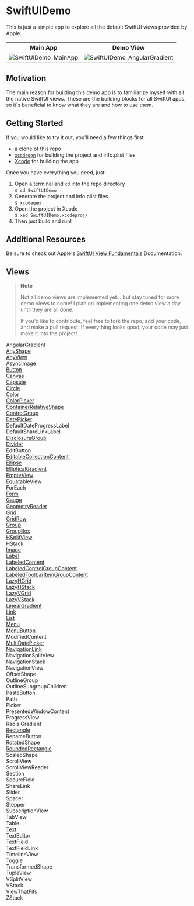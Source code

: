 # SwiftUIDemo
This is just a simple app to explore all the default SwiftUI views provided by Apple.

**Main App** | **Demo View**
:---------:|:---------:
![SwiftUIDemo_MainApp](https://user-images.githubusercontent.com/113631682/203643829-8308c1d0-47a8-4225-aa7d-a33c7cc1a973.jpg) | ![SwiftUIDemo_AngularGradient](https://user-images.githubusercontent.com/113631682/203643859-16fea30f-4a16-43a1-85fe-04111c8c062f.jpg)

  
## Motivation

The main reason for building this demo app is to familiarize myself with all the native SwiftUI views.  These are the building blocks for all SwiftUI apps, so it's beneficial to know what they are and how to use them.
  
## Getting Started
  
If you would like to try it out, you'll need a few things first:  
* a clone of this repo
* [`xcodegen`](https://github.com/yonaskolb/XcodeGen) for building the project and info.plist files
* [Xcode](https://developer.apple.com/xcode/) for building the app  
  
Once you have everything you need, just:  
1. Open a terminal and `cd` into the repo directory  
`$ cd SwiftUIDemo`  
2. Generate the project and info.plist files  
`$ xcodegen`  
3. Open the project in Xcode  
`$ xed SwiftUIDemo.xcodeproj/`  
4. Then just build and run!
  
## Additional Resources
  
Be sure to check out Apple's [SwiftUI View Fundamentals](https://developer.apple.com/documentation/swiftui/view#conforming-types) Documentation.
  
## Views
  
> **Note**
>  
> Not all demo views are implemented yet... but stay tuned for more demo views to come!
> I plan on implementing one demo view a day until they are all done.  
>  
> If you'd like to contribute, feel free to fork the repo, add your code, and make a pull request.
> If everything looks good, your code may just make it into the project!
  
[AngularGradient](https://github.com/e-b-olson/SwiftUIDemo/tree/main/SwiftUIDemo/Views/AngularGradient)  
[AnyShape](https://github.com/e-b-olson/SwiftUIDemo/tree/main/SwiftUIDemo/Views/AnyShape)  
[AnyView](https://github.com/e-b-olson/SwiftUIDemo/tree/main/SwiftUIDemo/Views/AnyView)  
[AsyncImage](https://github.com/e-b-olson/SwiftUIDemo/tree/main/SwiftUIDemo/Views/AsyncImage)  
[Button](https://github.com/e-b-olson/SwiftUIDemo/tree/main/SwiftUIDemo/Views/Button)  
[Canvas](https://github.com/e-b-olson/SwiftUIDemo/tree/main/SwiftUIDemo/Views/Canvas)  
[Capsule](https://github.com/e-b-olson/SwiftUIDemo/tree/main/SwiftUIDemo/Views/Capsule)  
[Circle](https://github.com/e-b-olson/SwiftUIDemo/tree/main/SwiftUIDemo/Views/Circle)  
[Color](https://github.com/e-b-olson/SwiftUIDemo/tree/main/SwiftUIDemo/Views/Color)  
[ColorPicker](https://github.com/e-b-olson/SwiftUIDemo/tree/main/SwiftUIDemo/Views/ColorPicker)  
[ContainerRelativeShape](https://github.com/e-b-olson/SwiftUIDemo/tree/main/SwiftUIDemo/Views/ContainerRelativeShape)  
[ControlGroup](https://github.com/e-b-olson/SwiftUIDemo/tree/main/SwiftUIDemo/Views/ControlGroup)  
[DatePicker](https://github.com/e-b-olson/SwiftUIDemo/tree/main/SwiftUIDemo/Views/DatePicker)  
DefaultDateProgressLabel  
DefaultShareLinkLabel  
[DisclosureGroup](https://github.com/e-b-olson/SwiftUIDemo/tree/main/SwiftUIDemo/Views/DisclosureGroup)  
[Divider](https://github.com/e-b-olson/SwiftUIDemo/tree/main/SwiftUIDemo/Views/Divider)  
EditButton  
[EditableCollectionContent](https://github.com/e-b-olson/SwiftUIDemo/blob/main/SwiftUIDemo/Views/EditableCollectionContent/EditableCollectionContentDemoView.swift)  
[Ellipse](https://github.com/e-b-olson/SwiftUIDemo/tree/main/SwiftUIDemo/Views/Ellipse)  
[EllipticalGradient](https://github.com/e-b-olson/SwiftUIDemo/tree/main/SwiftUIDemo/Views/EllipticalGradient)  
[EmptyView](https://github.com/e-b-olson/SwiftUIDemo/tree/main/SwiftUIDemo/Views/EmptyView)  
EquatableView  
ForEach  
[Form](https://github.com/e-b-olson/SwiftUIDemo/tree/main/SwiftUIDemo/Views/Form)  
[Gauge](https://github.com/e-b-olson/SwiftUIDemo/tree/main/SwiftUIDemo/Views/Gauge)  
[GeometryReader](https://github.com/e-b-olson/SwiftUIDemo/tree/main/SwiftUIDemo/Views/GeometryReader)  
[Grid](https://github.com/e-b-olson/SwiftUIDemo/tree/main/SwiftUIDemo/Views/Grid)  
[GridRow](https://github.com/e-b-olson/SwiftUIDemo/tree/main/SwiftUIDemo/Views/GridRow)  
[Group](https://github.com/e-b-olson/SwiftUIDemo/tree/main/SwiftUIDemo/Views/Group)  
[GroupBox](https://github.com/e-b-olson/SwiftUIDemo/tree/main/SwiftUIDemo/Views/GroupBox)  
[HSplitView](https://github.com/e-b-olson/SwiftUIDemo/tree/main/SwiftUIDemo/Views/HSplitView)  
[HStack](https://github.com/e-b-olson/SwiftUIDemo/tree/main/SwiftUIDemo/Views/HStack)  
[Image](https://github.com/e-b-olson/SwiftUIDemo/tree/main/SwiftUIDemo/Views/Image)  
[Label](https://github.com/e-b-olson/SwiftUIDemo/tree/main/SwiftUIDemo/Views/Label)  
[LabeledContent](https://github.com/e-b-olson/SwiftUIDemo/tree/main/SwiftUIDemo/Views/LabeledContent)  
[LabeledControlGroupContent](https://github.com/e-b-olson/SwiftUIDemo/tree/main/SwiftUIDemo/Views/LabeledControlGroupContent)  
[LabeledToolbarItemGroupContent](https://github.com/e-b-olson/SwiftUIDemo/tree/main/SwiftUIDemo/Views/LabeledToolbarItemGroupContent)  
[LazyHGrid](https://github.com/e-b-olson/SwiftUIDemo/tree/main/SwiftUIDemo/Views/LazyHGrid)  
[LazyHStack](https://github.com/e-b-olson/SwiftUIDemo/tree/main/SwiftUIDemo/Views/LazyHStack)  
[LazyVGrid](https://github.com/e-b-olson/SwiftUIDemo/tree/main/SwiftUIDemo/Views/LazyVGrid)  
[LazyVStack](https://github.com/e-b-olson/SwiftUIDemo/tree/main/SwiftUIDemo/Views/LazyVStack)  
[LinearGradient](https://github.com/e-b-olson/SwiftUIDemo/tree/main/SwiftUIDemo/Views/LinearGradient)  
[Link](https://github.com/e-b-olson/SwiftUIDemo/tree/main/SwiftUIDemo/Views/Link)  
[List](https://github.com/e-b-olson/SwiftUIDemo/tree/main/SwiftUIDemo/Views/List)  
[Menu](https://github.com/e-b-olson/SwiftUIDemo/tree/main/SwiftUIDemo/Views/Menu)  
[MenuButton](https://github.com/e-b-olson/SwiftUIDemo/tree/main/SwiftUIDemo/Views/MenuButton)  
ModifiedContent  
[MultiDatePicker](https://github.com/e-b-olson/SwiftUIDemo/tree/main/SwiftUIDemo/Views/MultiDatePicker)  
[NavigationLink](https://github.com/e-b-olson/SwiftUIDemo/tree/main/SwiftUIDemo/Views/NavigationLink)  
NavigationSplitView  
NavigationStack  
NavigationView  
OffsetShape  
OutlineGroup  
OutlineSubgroupChildren  
PasteButton  
Path  
Picker  
PresentedWindowContent  
ProgressView  
RadialGradient  
[Rectangle](https://github.com/e-b-olson/SwiftUIDemo/tree/main/SwiftUIDemo/Views/Rectangle)  
RenameButton  
RotatedShape  
[RoundedRectangle](https://github.com/e-b-olson/SwiftUIDemo/tree/main/SwiftUIDemo/Views/RoundedRectangle)  
ScaledShape  
ScrollView  
ScrollViewReader  
Section  
SecureField  
ShareLink  
Slider  
Spacer  
Stepper  
SubscriptionView  
TabView  
Table  
[Text](https://github.com/e-b-olson/SwiftUIDemo/tree/main/SwiftUIDemo/Views/Text)  
TextEditor  
TextField  
TextFieldLink  
TimelineView  
Toggle  
TransformedShape  
TupleView  
VSplitView  
VStack  
ViewThatFits  
ZStack  


